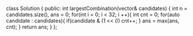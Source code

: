 class Solution {
public:
    int largestCombination(vector<int>& candidates) {
        int n = candidates.size(), ans = 0;
        for(int i = 0; i < 32; i ++){
            int cnt = 0;
            for(auto candidate : candidates){
                if(candidate & (1 << i))
                    cnt++;
            }
            ans = max(ans, cnt);
        }
        return ans;
    }
};
